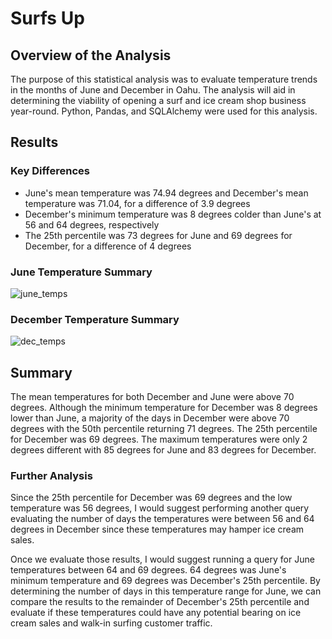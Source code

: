 # Surfs Up

## Overview of the Analysis

The purpose of this statistical analysis was to evaluate temperature trends in the months of June and December in Oahu.  The analysis will aid in determining the viability of opening a surf and ice cream shop business year-round.  Python, Pandas, and SQLAlchemy were used for this analysis.

## Results

### Key Differences

- June's mean temperature was 74.94 degrees and December's mean temperature was 71.04, for a difference of 3.9 degrees
- December's minimum temperature was 8 degrees colder than June's at 56 and 64 degrees, respectively
- The 25th percentile was 73 degrees for June and 69 degrees for December, for a difference of 4 degrees

### June Temperature Summary

![june_temps](https://user-images.githubusercontent.com/90982811/143784765-0d03114d-aa2c-4b0e-9ca8-f2c6b51a3b31.png)

### December Temperature Summary

![dec_temps](https://user-images.githubusercontent.com/90982811/143784773-d8098cd2-a7e3-47c9-9a0f-70b40e4f22c5.png)

## Summary

The mean temperatures for both December and June were above 70 degrees.  Although the minimum temperature for December was 8 degrees lower than June, a majority of the days in December were above 70 degrees with the 50th percentile returning 71 degrees.  The 25th percentile for December was 69 degrees.  The maximum temperatures were only 2 degrees different with 85 degrees for June and 83 degrees for December.

### Further Analysis

Since the 25th percentile for December was 69 degrees and the low temperature was 56 degrees, I would suggest performing another query evaluating the number of days the temperatures were between 56 and 64 degrees in December since these temperatures may hamper ice cream sales.

Once we evaluate those results, I would suggest running a query for June temperatures between 64 and 69 degrees.  64 degrees was June's minimum temperature and 69 degrees was December's 25th percentile.  By determining the number of days in this temperature range for June, we can compare the results to the remainder of December's 25th percentile and evaluate if these temperatures could have any potential bearing on ice cream sales and walk-in surfing customer traffic.
